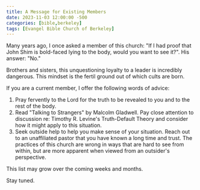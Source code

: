 ```yaml
---
title: A Message for Existing Members
date: 2023-11-03 12:00:00 -500
categories: [bible,berkeley]
tags: [Evangel Bible Church of Berkeley]
---
```


Many years ago, I once asked a member of this church: "If I had proof that John Shim is bold-faced lying to the body, would you want to see it?".
His answer: "No."

Brothers and sisters, this unquestioning loyalty to a leader is incredibly dangerous. This mindset is the fertil ground out of which cults are born. 

If you are a current member, I offer the following words of advice:

1. Pray fervently to the Lord for the truth to be revealed to you and to the rest of the body.
2. Read "Talking to Strangers" by Malcolm Gladwell. Pay close attention to discussion re: Timothy R. Levine's Truth-Default Theory and consider how it might apply to this situation.
3. Seek outside help to help you make sense of your situation. Reach out to an unaffiliated pastor that you have known a long time and trust. The practices of this church are wrong in ways that are hard to see from within, but are more apparent when viewed from an outsider's perspective.

This list may grow over the coming weeks and months.

Stay tuned.
